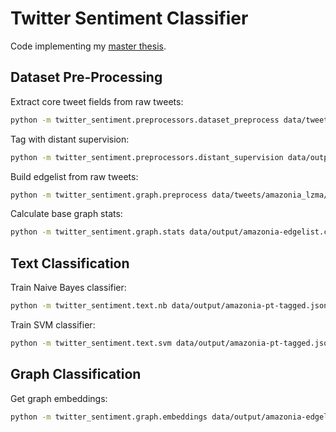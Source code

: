 # Twitter Sentiment Classifier

Code implementing my [master thesis](https://github.com/brenoarosa/thesis).

## Dataset Pre-Processing
Extract core tweet fields from raw tweets:
```sh
python -m twitter_sentiment.preprocessors.dataset_preprocess data/tweets/amazonia_lzma/*.jsonlines.lzma -o data/output/amazonia-pt.jsonline.xz -l pt
```

Tag with distant supervision:
```sh
python -m twitter_sentiment.preprocessors.distant_supervision data/output/amazonia-pt.jsonline.xz -o data/output/amazonia-pt-tagged.jsonline.xz -l pt
```

Build edgelist from raw tweets:
```sh
python -m twitter_sentiment.graph.preprocess data/tweets/amazonia_lzma/*.jsonlines.lzma -o data/output/amazonia-edgelist.csv
```

Calculate base graph stats:
```sh
python -m twitter_sentiment.graph.stats data/output/amazonia-edgelist.csv -o data/output/amazonia-graph-stats.json
```

## Text Classification
Train Naive Bayes classifier:
```sh
python -m twitter_sentiment.text.nb data/output/amazonia-pt-tagged.jsonline.xz -mo models/amazonia-pt-nb.pickle -vo models/amazonia-pt-nb-vectorizer.pickle
```

Train SVM classifier:
```sh
python -m twitter_sentiment.text.svm data/output/amazonia-pt-tagged.jsonline.xz -mo models/amazonia-pt-svm.pickle -vo models/amazonia-pt-svm-vectorizer.pickle
```

## Graph Classification
Get graph embeddings:
```sh
python -m twitter_sentiment.graph.embeddings data/output/amazonia-edgelist.csv -o data/output/amazonia-graph-embeddings.emb
```
